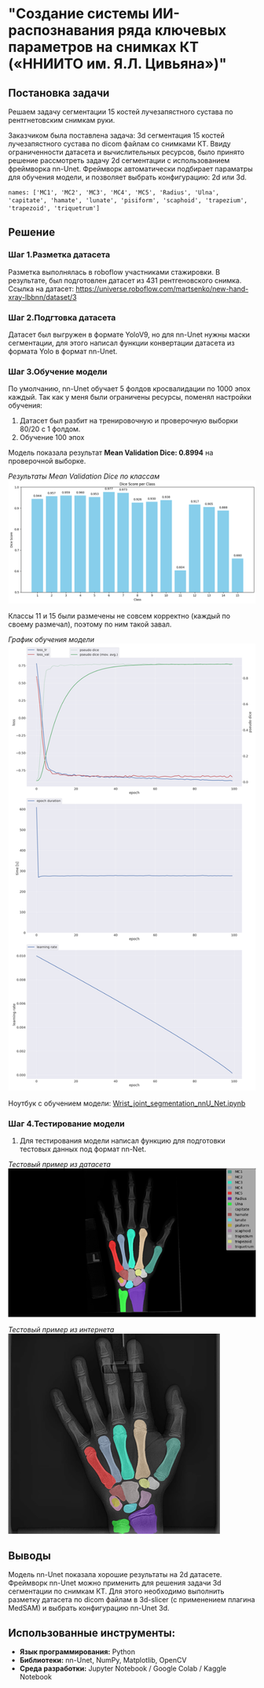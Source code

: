 # "Создание системы ИИ-распознавания ряда ключевых параметров на снимках КТ («ННИИТО им. Я.Л. Цивьяна»)"

## Постановка задачи
Решаем задачу сегментации 15 костей лучезапястного сустава по рентгнетовским снимкам руки.  

Заказчиком была поставлена задача: 3d сегментация 15 костей лучезапястного сустава по dicom файлам со снимками КТ. Ввиду ограниченности датасета и вычислительных ресурсов, было принято решение рассмотреть задачу 2d сегментации с использованием фреймворка nn-Unet. Фреймворк автоматически подбирает параматры для обучения модели, и позволяет выбрать конфигурацию: 2d или 3d.
```
names: ['MC1', 'MC2', 'MC3', 'MC4', 'MC5', 'Radius', 'Ulna', 'capitate', 'hamate', 'lunate', 'pisiform', 'scaphoid', 'trapezium', 'trapezoid', 'triquetrum']
```

## Решение
### Шаг 1.Разметка датасета
Разметка выполнялась в roboflow участниками стажировки. В результате, был подготовлен датасет из 431 рентгеновского снимка.  
Ссылка на датасет: <https://universe.roboflow.com/martsenko/new-hand-xray-lbbnn/dataset/3>

### Шаг 2.Подгтовка датасета
Датасет был выгружен в формате YoloV9, но для nn-Unet нужны маски сегментации, для этого написал функции конвертации датасета из формата Yolo в формат nn-Unet.

### Шаг 3.Обучение модели
По умолчанию, nn-Unet обучает 5 фолдов кросвалидации по 1000 эпох каждый. Так как у меня были ограничены ресурсы, поменял настройки обучения: 
1. Датасет был разбит на тренировочную и проверочную выборки 80/20 c 1 фолдом.
2. Обучение 100 эпох  

Модель показала результат **Mean Validation Dice: 0.8994** на проверочной выборке.   

*Результаты Mean Validation Dice по классам*
![Результаты обучения](images/valid_results.png)

Классы 11 и 15 были размечены не совсем корректно (каждый по своему размечал), поэтому по ним такой завал.

*График обучения модели*
![График обучения](images/progress.png)

Ноутбук с обучением модели: [Wrist_joint_segmentation_nnU_Net.ipynb](Wrist_joint_segmentation_nnU_Net.ipynb)

### Шаг 4.Тестирование модели
1. Для тестирования модели написал функцию для подготовки тестовых данных под формат nn-Net.
   
*Тестовый пример из датасета*  
![Тестовый пример из датасета](images/test1.png)
  
*Тестовый пример из интернета*  
![Тестовый пример из интернета](images/test2.png)


## Выводы
Модель nn-Unet показала хорошие результаты на 2d датасете. Фреймворк nn-Unet можно применить для решения задачи 3d сегментации по снимкам КТ.
Для этого необходимо выполнить разметку датасета по dicom файлам в 3d-slicer (с применением плагина MedSAM) и выбрать конфигурацию nn-Unet 3d.


## Использованные инструменты:
- **Язык программирования:** Python
- **Библиотеки:** nn-Unet, NumPy, Matplotlib, OpenCV
- **Среда разработки:** Jupyter Notebook / Google Colab / Kaggle Notebook
